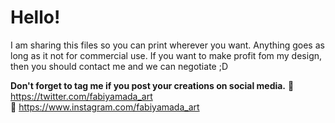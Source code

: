 # Hello!

I am sharing this files so you can print wherever you want. Anything goes as long as it not for commercial use. If you want to make profit fom my design, then you should contact me and we can negotiate ;D

**Don't forget to tag me if you post your creations on social media.**
💟 https://twitter.com/fabiyamada_art  
💟 https://www.instagram.com/fabiyamada_art
